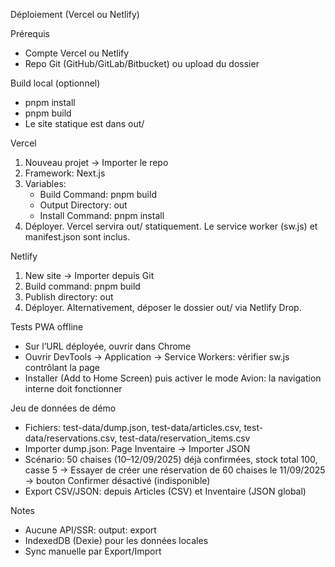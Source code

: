 Déploiement (Vercel ou Netlify)

Prérequis
- Compte Vercel ou Netlify
- Repo Git (GitHub/GitLab/Bitbucket) ou upload du dossier

Build local (optionnel)
- pnpm install
- pnpm build
- Le site statique est dans out/

Vercel
1) Nouveau projet → Importer le repo
2) Framework: Next.js
3) Variables:
   - Build Command: pnpm build
   - Output Directory: out
   - Install Command: pnpm install
4) Déployer. Vercel servira out/ statiquement. Le service worker (sw.js) et manifest.json sont inclus.

Netlify
1) New site → Importer depuis Git
2) Build command: pnpm build
3) Publish directory: out
4) Déployer. Alternativement, déposer le dossier out/ via Netlify Drop.

Tests PWA offline
- Sur l’URL déployée, ouvrir dans Chrome
- Ouvrir DevTools → Application → Service Workers: vérifier sw.js contrôlant la page
- Installer (Add to Home Screen) puis activer le mode Avion: la navigation interne doit fonctionner

Jeu de données de démo
- Fichiers: test-data/dump.json, test-data/articles.csv, test-data/reservations.csv, test-data/reservation_items.csv
- Importer dump.json: Page Inventaire → Importer JSON
- Scénario: 50 chaises (10–12/09/2025) déjà confirmées, stock total 100, casse 5 → Essayer de créer une réservation de 60 chaises le 11/09/2025 → bouton Confirmer désactivé (indisponible)
- Export CSV/JSON: depuis Articles (CSV) et Inventaire (JSON global)

Notes
- Aucune API/SSR: output: export
- IndexedDB (Dexie) pour les données locales
- Sync manuelle par Export/Import
